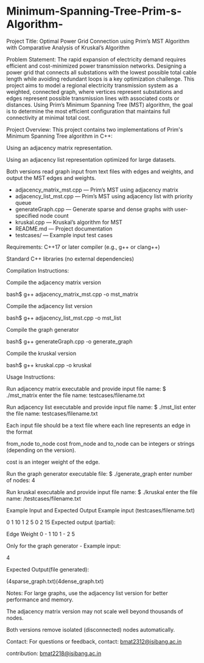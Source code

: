 # Minimum-Spanning-Tree-Prim-s-Algorithm-
Project Title:
Optimal Power Grid Connection using Prim’s MST Algorithm with Comparative Analysis of Kruskal’s Algorithm

Problem Statement:
The rapid expansion of electricity demand requires efficient and cost-minimized power transmission networks. Designing a power grid that connects all substations with the lowest possible total cable length while avoiding redundant loops is a key optimization challenge. This project aims to model a regional electricity transmission system as a weighted, connected graph, where vertices represent substations and edges represent possible transmission lines with associated costs or distances. Using Prim’s Minimum Spanning Tree (MST) algorithm, the goal is to determine the most efficient configuration that maintains full connectivity at minimal total cost.

Project Overview:
This project contains two implementations of Prim's Minimum Spanning Tree algorithm in C++:

Using an adjacency matrix representation.

Using an adjacency list representation optimized for large datasets.

Both versions read graph input from text files with edges and weights, and output the MST edges and weights.

- adjacency_matrix_mst.cpp — Prim’s MST using adjacency matrix 
- adjacency_list_mst.cpp — Prim’s MST using adjacency list with priority queue 
- generateGraph.cpp — Generate sparse and dense graphs with user-specified node count 
- kruskal.cpp — Kruskal’s algorithm for MST 
- README.md — Project documentation 
- testcases/ — Example input test cases 


Requirements:
C++17 or later compiler (e.g., g++ or clang++)

Standard C++ libraries (no external dependencies)

Compilation Instructions:

Compile the adjacency matrix version

bash$ g++ adjacency_matrix_mst.cpp -o mst_matrix 

Compile the adjacency list version

bash$ g++ adjacency_list_mst.cpp -o mst_list 

Compile the graph generator

bash$ g++ generateGraph.cpp -o generate_graph 

Compile the kruskal version

bash$ g++ kruskal.cpp -o kruskal


Usage Instructions:

Run adjacency matrix executable and provide input file name:
$ ./mst_matrix
enter the file name: testcases/filename.txt

Run adjacency list executable and provide input file name:
$ ./mst_list
enter the file name: testcases/filename.txt

Each input file should be a text file where each line represents an edge in the format

from_node   to_node    cost
from_node and to_node can be integers or strings (depending on the version).

cost is an integer weight of the edge.

Run the graph generator executable file:
$ ./generate_graph
enter number of nodes: 4

Run kruskal executable and provide input file name:
$ ./kruskal
enter the file name: /testcases/filename.txt

Example Input and Expected Output
Example input (testcases/filename.txt)

0 1 10
1 2 5
0 2 15
Expected output (partial):

Edge    Weight
0 - 1   10
1 - 2   5

Only for the graph generator - 
Example input:

4

Expected Output(file generated):

(4sparse_graph.txt)(4dense_graph.txt)

Notes:
For large graphs, use the adjacency list version for better performance and memory.

The adjacency matrix version may not scale well beyond thousands of nodes.

Both versions remove isolated (disconnected) nodes automatically.



Contact:
For questions or feedback, contact: bmat2312@isibang.ac.in

contribution: bmat2218@isibang.ac.in


